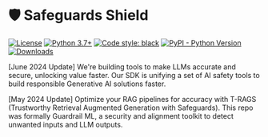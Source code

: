 # 🛡️ Safeguards Shield 
[![License](https://img.shields.io/badge/License-Apache_2.0-blue.svg)](https://opensource.org/licenses/Apache-2.0)
[![Python 3.7+](https://img.shields.io/badge/python-3.7+-blue.svg)](https://www.python.org/downloads/release/python-370/)
[![Code style: black](https://img.shields.io/badge/code%20style-black-000000.svg)](https://github.com/psf/black)
[![PyPI - Python Version](https://img.shields.io/pypi/v/llm-guard)](https://pypi.org/project/guardrail-ml)
[![Downloads](https://static.pepy.tech/badge/guardrail-ml)](https://pepy.tech/project/guardrail-ml)

[June 2024 Update] We're building tools to make LLMs accurate and secure, unlocking value faster. Our SDK is unifying a set of AI safety tools to build responsible Generative AI solutions faster. 

[May 2024 Update] Optimize your RAG pipelines for accuracy with T-RAGS (Trustworthy Retrieval Augmented Generation with Safeguards). This repo was formally Guardrail ML, a security and alignment toolkit to detect unwanted inputs and LLM outputs. 

